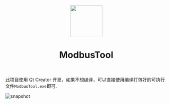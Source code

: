 
<div align="center">
    <img src="https://github.com/user-attachments/assets/66afaad5-2555-4904-84c1-0a5f66318b2d" alt="" width="100"/>
    <h1>ModbusTool</h1>
</div>
<br/>

此项目使用 Qt Creator 开发，如果不想编译，可以直接使用编译打包好的可执行文件`ModbusTool.exe`即可.

![snapshot](https://github.com/user-attachments/assets/5775b8c6-e8ce-4c36-bfc4-22d4e6a5e79b)

